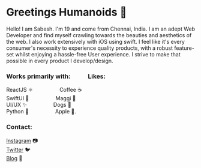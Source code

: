 # Greetings Humanoids 👾

Hello! I am Sabesh. I'm 19 and come from Chennai, India. I am an adept Web Developer and find myself crawling towards the beauties and aesthetics of the web. I also work extensively with iOS using swift. I feel like it's every consumer's necessity to experience quality products, with a robust feature-set whilst enjoying a hassle-free User experience. I strive to make that possible in every product I develop/design.

### Works primarily with:&nbsp;&nbsp;&nbsp;&nbsp;&nbsp;&nbsp;&nbsp;&nbsp;&nbsp;&nbsp;&nbsp;&nbsp;Likes:

ReactJS ⚛️&nbsp;&nbsp;&nbsp;&nbsp;&nbsp;&nbsp;&nbsp;&nbsp;&nbsp;&nbsp;&nbsp;&nbsp;&nbsp;&nbsp;&nbsp;&nbsp;&nbsp;&nbsp;Coffee ☕️  <br/>
SwiftUI 🦅&nbsp;&nbsp;&nbsp;&nbsp;&nbsp;&nbsp;&nbsp;&nbsp;&nbsp;&nbsp;&nbsp;&nbsp;&nbsp;&nbsp;&nbsp;&nbsp;&nbsp;&nbsp;Maggi 🍜  <br/>
UI/UX ✨&nbsp;&nbsp;&nbsp;&nbsp;&nbsp;&nbsp;&nbsp;&nbsp;&nbsp;&nbsp;&nbsp;&nbsp;&nbsp;&nbsp;&nbsp;&nbsp;&nbsp;&nbsp;Dogs 🐶  <br/>
Python 🐍&nbsp;&nbsp;&nbsp;&nbsp;&nbsp;&nbsp;&nbsp;&nbsp;&nbsp;&nbsp;&nbsp;&nbsp;&nbsp;&nbsp;&nbsp;&nbsp;&nbsp;&nbsp;Apple .  <br/>

### Contact:

[Instagram](https://www.instagram.com/sabeshbharathi/) 📷 <br/>
[Twitter](https://twitter.com/sabeshbharathi) 🐦 <br/>
[Blog](https://arcturus-blog.herokuapp.com) 📝 <br/>
